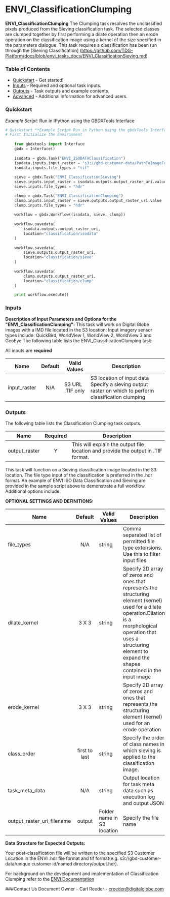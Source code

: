 # ENVI_ClassificationClumping

**ENVI_ClassificationClumping** The Clumping task resolves the unclassified pixels produced from the Sieving classification task.  The selected classes are clumped together by first performing a dilate operation then an erode operation on the classification image using a kernel of the size specified in the parameters dialogue.  This task requires a classification has been run through the [Sieving Classification] (https://github.com/TDG-Platform/docs/blob/envi_tasks_docs/ENVI_ClassificationSieving.md)

### Table of Contents
 * [Quickstart](#quickstart) - Get started!
 * [Inputs](#inputs) - Required and optional task inputs.
 * [Outputs](#outputs) - Task outputs and example contents.
 * [Advanced](#advanced) - Additional information for advanced users.

### Quickstart
*Example Script:* Run in IPython using the GBDXTools Interface

```python
# Quickstart **Example Script Run in Python using the gbdxTools Interface
# First Initialize the Environment 
   
	from gbdxtools import Interface
    gbdx = Interface()
	
    isodata = gbdx.Task("ENVI_ISODATAClassification")
    isodata.inputs.input_raster = "s3://gbd-customer-data/PathToImageFolder"
	isodata.inputs.file_types = "tif"
	
    sieve = gbdx.Task("ENVI_ClassificationSieving")
    sieve.inputs.input_raster = isodata.outputs.output_raster_uri.value
    sieve.inputs.file_types = "hdr"

    clump = gbdx.Task("ENVI_ClassificationClumping")
    clump.inputs.input_raster = sieve.outputs.output_raster_uri.value
    clump.inputs.file_types = "hdr"
	
    workflow = gbdx.Workflow([isodata, sieve, clump])
	
    workflow.savedata(
        isodata.outputs.output_raster_uri,
        location="classification/isodata"
    )
	
    workflow.savedata(
        sieve.outputs.output_raster_uri,
        location="classification/sieve"
    )
	
    workflow.savedata(
        clump.outputs.output_raster_uri,
        location="classification/clump"
    )

    print workflow.execute()
```	

### Inputs	

**Description of Input Parameters and Options for the "ENVI_ClassificationClumping":**
This task will work on Digital Globe images with a IMD file located in the S3 location: 
Input imagery sensor types include: QuickBird, WorldView 1, WorldView 2, WorldView 3 and GeoEye
The following table lists the ENVI_ClassificationClumping task:

All inputs are **required**

Name                     |       Default         |        Valid Values             |   Description
-------------------------|:---------------------:|---------------------------------|-----------------
input_raster             |          N/A          | S3 URL   .TIF only              | S3 location of input data Specify a sieving output raster on which to perform classification clumping

### Outputs

The following table lists the Classification Clumping task outputs.

Name            | Required |   Description
----------------|:--------:|-----------------
output_raster   |     Y    | This will explain the output file location and provide the output in .TIF format.


This task will function on a Sieving classification image located in the S3 location.  The file type input of the classification is preferred in the .hdr format.  An example of ENVI ISO Data Classification and Sieving are provided in the sample script above to demonstrate a full workflow. Additional options include:


**OPTIONAL SETTINGS AND DEFINITIONS:**

Name                       |       Default         |        Valid Values             |   Description
---------------------------|:---------------------:|---------------------------------|-----------------
file_types                 |          N/A          | string                          | Comma separated list of permitted file type extensions. Use this to filter input files
dilate_kernel              |         3 X 3         | string                          | Specify 2D array of zeros and ones that represents the structuring element (kernel) used for a dilate operation.Dilation is a morphological operation that uses a structuring element to expand the shapes contained in the input image
erode_kernel               |         3 X 3         | string                          | Specify 2D array of zeros and ones that represents the structuring element (kernel) used for an erode operation
class_order                |     first to last     | string                          | Specify the order of class names in which sieving is applied to the classification image. 
task_meta_data             |          N/A          | string                          | Output location for task meta data such as execution log and output JSON
output_raster_uri_filename |         output          | Folder name in S3 location      | Specify the file name
	


**Data Structure for Expected Outputs:**

Your post-classification file will be written to the specified S3 Customer Location in the ENVI .hdr file format and tif format(e.g.  s3://gbd-customer-data/unique customer id/named directory/output.hdr).  


For background on the development and implementation of Classification Clumping refer to the [ENVI Documentation](https://www.harrisgeospatial.com/docs/clumpingclasses.html)

###Contact Us
Document Owner - Carl Reeder - creeder@digitalglobe.com
